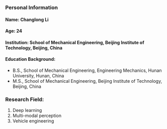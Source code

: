 ### Personal Information
#### Name: Changlong Li
#### Age: 24
#### Institution: School of Mechanical Engineering, Beijing Institute of Technology, Beijing, China
#### Education Background: 
- B.S., School of Mechanical Engineering, Engineering Mechanics, Hunan University, Hunan, China
- M.S., School of Mechanical Engineering, Beijing Institute of Technology, Beijing, China

### Research Field: 
1. Deep learning
2. Multi-modal perception
3. Vehicle engineering


